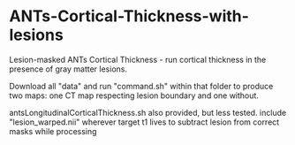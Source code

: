 # ANTs-Cortical-Thickness-with-lesions
Lesion-masked ANTs Cortical Thickness - run cortical thickness in the presence of gray matter lesions.


Download all "data" and run "command.sh" within that folder to produce two maps: one CT map respecting lesion boundary and one without. 

antsLongitudinalCorticalThickness.sh also provided, but less tested. include "lesion_warped.nii" wherever target t1 lives to subtract lesion from correct masks while processing

